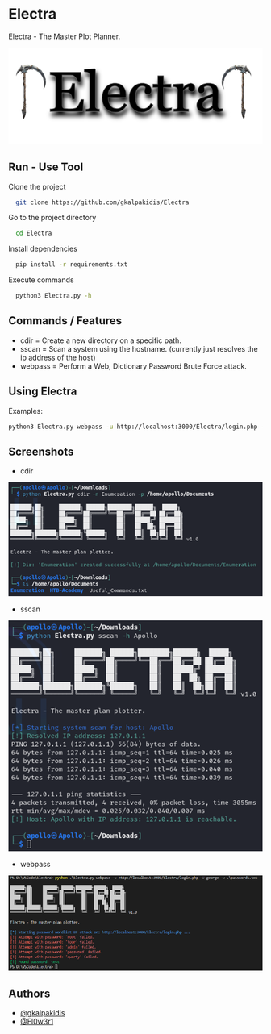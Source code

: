 
# Electra

Electra - The Master Plot Planner.


![](https://raw.githubusercontent.com/gkalpakidis/Electra/refs/heads/main/Misc/electra-logo.png)
## Run - Use Tool

Clone the project

```bash
  git clone https://github.com/gkalpakidis/Electra
```

Go to the project directory

```bash
  cd Electra
```

Install dependencies

```bash
  pip install -r requirements.txt
```

Execute commands

```bash
  python3 Electra.py -h
```


## Commands / Features

- cdir = Create a new directory on a specific path.
- sscan = Scan a system using the hostname. (currently just resolves the ip address of the host)
- webpass = Perform a Web, Dictionary Password Brute Force attack.
## Using Electra

Examples:

```bash
python3 Electra.py webpass -u http://localhost:3000/Electra/login.php -U george -w ./passwords.txt
```
## Screenshots

- cdir

![cdir](https://raw.githubusercontent.com/gkalpakidis/Electra/refs/heads/main/Misc/cdir.png)

- sscan

![sscan](https://raw.githubusercontent.com/gkalpakidis/Electra/refs/heads/main/Misc/sscan.png)

- webpass

![webpass](https://raw.githubusercontent.com/gkalpakidis/Electra/refs/heads/main/Misc/webpass.png)

## Authors

- [@gkalpakidis](https://github.com/gkalpakidis)
- [@Fl0w3r1](https://github.com/Fl0w3r1)

